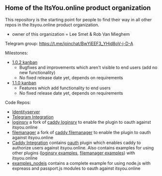## Home of the ItsYou.online product organization

This repository is the starting point for people to find their way in all other repos in the Itsyou.online product organization.

- owner of this organization = Lee Smet & Rob Van Mieghem  

Telegram group: https://t.me/joinchat/BwYiEEF3_YHid8oV-j-D-A

Milestones:
- [1.0.2 kanban](https://waffle.io/itsyouonline/home?milestone=1.0.2)
  * Bugfixes and improvements which aren't visible to end users (add no new functionality)
  * No fixed release date yet, depends on requirements
- [1.1.0 kanban](https://waffle.io/itsyouonline/home?milestone=1.1.0)
  * Features which add functionality to end users
  * No fixed release date yet, depends on requirements


Code Repos:
- [Identityserver](https://github.com/itsyouonline/identityserver)
- [Telegram Integration](https://github.com/itsyouonline/identityserver)
- [loginsrv](https://github.com/itsyouonline/loginsrv) a fork of [caddy loginsrv](https://github.com/tarent/loginsrv) to enable the plugin to oauth against itsyou.online
- [filemanager](https://github.com/itsyouonline/filemanager) a fork of [caddy filemanager](https://github.com/hacdias/loginsrv) to enable the plugin to oauth against itsyou.online
- [Caddy Integration](https://github.com/itsyouonline/caddy-integration) contains [oauth](https://github.com/itsyouonline/caddy-integration/tree/master/oauth) plugin which enables caddy to authorize users against itsyou.online. Also contains examples for using other plugins ([loginsrv examples](https://github.com/itsyouonline/caddy-integration/tree/master/examples/loginsrv), [filemanager examples](https://github.com/itsyouonline/caddy-integration/tree/master/examples/filemanager)) with itsyou.online 
- [examples_nodejs](https://github.com/itsyouonline/examples_nodejs) contains a complete example for using node.js with expreass and passport.js modules to oauth against itsyou.online
